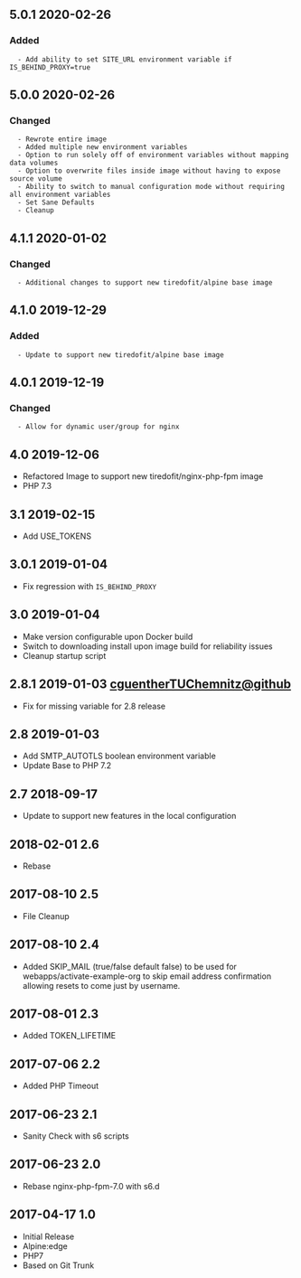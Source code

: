 ## 5.0.1 2020-02-26 <dave at tiredofit dot ca>

   ### Added
      - Add ability to set SITE_URL environment variable if IS_BEHIND_PROXY=true


## 5.0.0 2020-02-26 <dave at tiredofit dot ca>

   ### Changed
      - Rewrote entire image
      - Added multiple new environment variables
      - Option to run solely off of environment variables without mapping data volumes
      - Option to overwrite files inside image without having to expose source volume
      - Ability to switch to manual configuration mode without requiring all environment variables
      - Set Sane Defaults
      - Cleanup
      
      
## 4.1.1 2020-01-02 <dave at tiredofit dot ca>

   ### Changed
      - Additional changes to support new tiredofit/alpine base image


## 4.1.0 2019-12-29 <dave at tiredofit dot ca>

   ### Added
      - Update to support new tiredofit/alpine base image


## 4.0.1 2019-12-19 <dave at tiredofit dot ca>

   ### Changed
      - Allow for dynamic user/group for nginx


## 4.0 2019-12-06 <dave at tiredofit dot ca>

* Refactored Image to support new tiredofit/nginx-php-fpm image
* PHP 7.3

## 3.1 2019-02-15 <dave at tiredofit dot ca>

* Add USE_TOKENS

## 3.0.1 2019-01-04 <dave at tiredofit dot ca>

* Fix regression with `IS_BEHIND_PROXY`

## 3.0 2019-01-04 <dave at tiredofit dot ca>

* Make version configurable upon Docker build
* Switch to downloading install upon image build for reliability issues
* Cleanup startup script 

## 2.8.1 2019-01-03 <cguentherTUChemnitz@github>

* Fix for missing variable for 2.8 release

## 2.8 2019-01-03 <dave at tiredofit dot ca>

* Add SMTP_AUTOTLS boolean environment variable
* Update Base to PHP 7.2

## 2.7 2018-09-17 <dave at tiredofit dot ca>

* Update to support new features in the local configuration

## 2018-02-01 2.6 <dave at tiredofit dot ca>

* Rebase

## 2017-08-10 2.5 <dave at tiredofit dot ca>

* File Cleanup

## 2017-08-10 2.4 <dave at tiredofit dot ca>

* Added SKIP_MAIL (true/false default false) to be used for webapps/activate-example-org to skip email 
  address confirmation allowing resets to come just by username.

## 2017-08-01 2.3 <dave at tiredofit dot ca>

* Added TOKEN_LIFETIME

## 2017-07-06 2.2 <dave at tiredofit dot ca>

* Added PHP Timeout

## 2017-06-23 2.1 <dave at tiredofit dot ca>

* Sanity Check with s6 scripts

## 2017-06-23 2.0 <dave at tiredofit dot ca>

* Rebase nginx-php-fpm-7.0 with s6.d

## 2017-04-17 1.0 <dave at tiredofit dot ca>
	
* Initial Release
* Alpine:edge
* PHP7
* Based on Git Trunk
